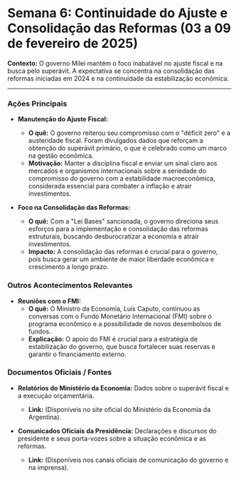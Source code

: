 # Semana 6: Continuidade do Ajuste e Consolidação das Reformas (03 a 09 de fevereiro de 2025)

**Contexto:** O governo Milei mantém o foco inabalável no ajuste fiscal e na busca pelo superávit. A expectativa se concentra na consolidação das reformas iniciadas em 2024 e na continuidade da estabilização econômica.

---

### Ações Principais

*   **Manutenção do Ajuste Fiscal:**
    *   **O quê:** O governo reiterou seu compromisso com o "déficit zero" e a austeridade fiscal. Foram divulgados dados que reforçam a obtenção do superávit primário, o que é celebrado como um marco na gestão econômica.
    *   **Motivação:** Manter a disciplina fiscal e enviar um sinal claro aos mercados e organismos internacionais sobre a seriedade do compromisso do governo com a estabilidade macroeconômica, considerada essencial para combater a inflação e atrair investimentos.

*   **Foco na Consolidação das Reformas:**
    *   **O quê:** Com a "Lei Bases" sancionada, o governo direciona seus esforços para a implementação e consolidação das reformas estruturais, buscando desburocratizar a economia e atrair investimentos.
    *   **Impacto:** A consolidação das reformas é crucial para o governo, pois busca gerar um ambiente de maior liberdade econômica e crescimento a longo prazo.

### Outros Acontecimentos Relevantes

*   **Reuniões com o FMI:**
    *   **O quê:** O Ministro da Economia, Luis Caputo, continuou as conversas com o Fundo Monetário Internacional (FMI) sobre o programa econômico e a possibilidade de novos desembolsos de fundos.
    *   **Explicação:** O apoio do FMI é crucial para a estratégia de estabilização do governo, que busca fortalecer suas reservas e garantir o financiamento externo.

### Documentos Oficiais / Fontes

*   **Relatórios do Ministério da Economia:** Dados sobre o superávit fiscal e a execução orçamentária.
    *   **Link:** (Disponíveis no site oficial do Ministério da Economia da Argentina).

*   **Comunicados Oficiais da Presidência:** Declarações e discursos do presidente e seus porta-vozes sobre a situação econômica e as reformas.
    *   **Link:** (Disponíveis nos canais oficiais de comunicação do governo e na imprensa).
